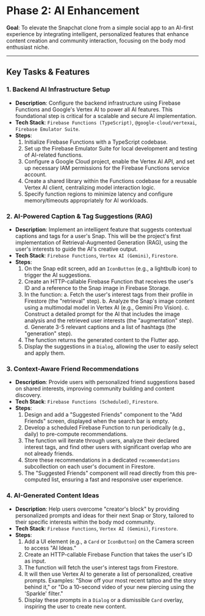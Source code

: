 # Phase 2: AI Enhancement

**Goal**: To elevate the Snapchat clone from a simple social app to an AI-first experience by integrating intelligent, personalized features that enhance content creation and community interaction, focusing on the body mod enthusiast niche.

---

## Key Tasks & Features

### 1. Backend AI Infrastructure Setup
- **Description**: Configure the backend infrastructure using Firebase Functions and Google's Vertex AI to power all AI features. This foundational step is critical for a scalable and secure AI implementation.
- **Tech Stack**: `Firebase Functions (TypeScript)`, `@google-cloud/vertexai`, `Firebase Emulator Suite`.
- **Steps**:
    1.  Initialize Firebase Functions with a TypeScript codebase.
    2.  Set up the Firebase Emulator Suite for local development and testing of AI-related functions.
    3.  Configure a Google Cloud project, enable the Vertex AI API, and set up necessary IAM permissions for the Firebase Functions service account.
    4.  Create a shared library within the Functions codebase for a reusable Vertex AI client, centralizing model interaction logic.
    5.  Specify function regions to minimize latency and configure memory/timeouts appropriately for AI workloads.

### 2. AI-Powered Caption & Tag Suggestions (RAG)
- **Description**: Implement an intelligent feature that suggests contextual captions and tags for a user's Snap. This will be the project's first implementation of Retrieval-Augmented Generation (RAG), using the user's interests to guide the AI's creative output.
- **Tech Stack**: `Firebase Functions`, `Vertex AI (Gemini)`, `Firestore`.
- **Steps**:
    1.  On the Snap edit screen, add an `IconButton` (e.g., a lightbulb icon) to trigger the AI suggestions.
    2.  Create an HTTP-callable Firebase Function that receives the user's ID and a reference to the Snap image in Firebase Storage.
    3.  In the function:
        a.  Fetch the user's interest tags from their profile in Firestore (the "retrieval" step).
        b.  Analyze the Snap's image content using a multimodal model in Vertex AI (e.g., Gemini Pro Vision).
        c.  Construct a detailed prompt for the AI that includes the image analysis and the retrieved user interests (the "augmentation" step).
        d.  Generate 3-5 relevant captions and a list of hashtags (the "generation" step).
    4.  The function returns the generated content to the Flutter app.
    5.  Display the suggestions in a `Dialog`, allowing the user to easily select and apply them.

### 3. Context-Aware Friend Recommendations
- **Description**: Provide users with personalized friend suggestions based on shared interests, improving community building and content discovery.
- **Tech Stack**: `Firebase Functions (Scheduled)`, `Firestore`.
- **Steps**:
    1.  Design and add a "Suggested Friends" component to the "Add Friends" screen, displayed when the search bar is empty.
    2.  Develop a scheduled Firebase Function to run periodically (e.g., daily) to pre-compute recommendations.
    3.  The function will iterate through users, analyze their declared interest tags, and find other users with significant overlap who are not already friends.
    4.  Store these recommendations in a dedicated `recommendations` subcollection on each user's document in Firestore.
    5.  The "Suggested Friends" component will read directly from this pre-computed list, ensuring a fast and responsive user experience.

### 4. AI-Generated Content Ideas
- **Description**: Help users overcome "creator's block" by providing personalized prompts and ideas for their next Snap or Story, tailored to their specific interests within the body mod community.
- **Tech Stack**: `Firebase Functions`, `Vertex AI (Gemini)`, `Firestore`.
- **Steps**:
    1.  Add a UI element (e.g., a `Card` or `IconButton`) on the Camera screen to access "AI Ideas."
    2.  Create an HTTP-callable Firebase Function that takes the user's ID as input.
    3.  The function will fetch the user's interest tags from Firestore.
    4.  It will then use Vertex AI to generate a list of personalized, creative prompts. Examples: "Show off your most recent tattoo and the story behind it," or "Do a 10-second video of your new piercing using the 'Sparkle' filter."
    5.  Display these prompts in a `Dialog` or a dismissible `Card` overlay, inspiring the user to create new content. 